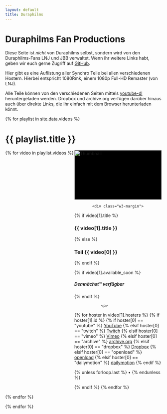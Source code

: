 ```yaml
---
layout: default
title: Duraphilms
---
```


Duraphilms Fan Productions
==========================

Diese Seite ist *nicht* von Duraphilms selbst, sondern wird von den
Duraphilms-Fans LNJ und JBB verwaltet. Wenn ihr weitere Links habt, geben wir
euch gerne Zugriff auf [GitHub][gh].

Hier gibt es eine Auflistung aller Synchro Teile bei allen verschiedenen Hostern.
Hierbei entspricht 1080Rmk, einem 1080p Full-HD Remaster (von LNJ).

Alle Teile können von den verschiedenen Seiten mittels [youtube-dl][ytdl]
heruntergeladen werden. Dropbox und archive.org verfügen darüber hinaus auch
über direkte Links, die Ihr einfach mit dem Browser herunterladen könnt.

{% for playlist in site.data.videos %}
# {{ playlist.title }}

<div style="display: grid; grid-auto-flow: column; overflow-x: scroll;">
{% for video in playlist.videos %}
    <div class="w3-padding">
        <div class="w3-card" style="height: 100%; width: 20em;">
            <div class="w3-display-container" style="width: 100%; height: 11.3em; background: #000000;">
                <img class="w3-display-middle" style="width: 100%;" alt="Thumbnail" src="/thumbs/{{ playlist.name }}_{{ video[0] }}.jpg">
            </div>

            <div class="w3-margin">
{% if video[1].title %}
                <h3>{{ video[1].title }}</h3>
{% else %}
                <h3>Teil {{ video[0] }}</h3>
{% endif %}

{% if video[1].available_soon %}
                <i><h5>Demnächst™ verfügbar</h5></i>
{% endif %}

                <p>
{% for hoster in video[1].hosters %}
{% if hoster[1].id %}
{% if hoster[0] == "youtube" %}
                    <a target="_blank" href="https://youtube.com/watch?v={{ hoster[1].id }}">YouTube</a>
{% elsif hoster[0] == "twitch" %}
                    <a target="_blank" href="https://www.twitch.tv/videos/{{ hoster[1].id }}">Twitch</a>
{% elsif hoster[0] == "vimeo" %}
                    <a target="_blank" href="https://vimeo.com/{{ hoster[1].id }}">Vimeo</a>
{% elsif hoster[0] == "archive" %}
                    <a target="_blank" href="https://archive.org/download/{{ hoster[1].id }}">archive.org</a>
{% elsif hoster[0] == "dropbox" %}
                    <a target="_blank" href="https://dl.dropboxusercontent.com/s/{{ hoster[1].id }}">Dropbox</a>
{% elsif hoster[0] == "openload" %}
                    <a target="_blank" href="https://openload.co/embed/{{ hoster[1].id }}">openload</a>
{% elsif hoster[0] == "dailymotion" %}
                    <a target="_blank" href="https://www.dailymotion.com/embed/video/{{ hoster[1].id }}">dailymotion</a>
{% endif %}

{% unless forloop.last %}
                    •
{% endunless %}

{% endif %}
{% endfor %}
                </p>
            </div>
        </div>
    </div>
{% endfor %}
</div>
{% endfor %}


[gh]: https://github.com/duraphilms/duraphilms.github.io
[ytdl]: https://ytdl-org.github.io/youtube-dl/index.html


